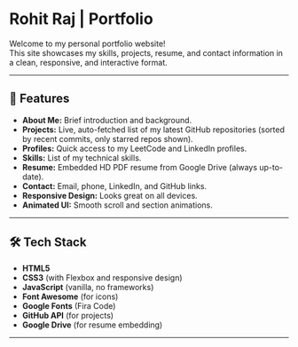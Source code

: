 # Rohit Raj | Portfolio

Welcome to my personal portfolio website!  
This site showcases my skills, projects, resume, and contact information in a clean, responsive, and interactive format.

---

## 🚀 Features

- **About Me:** Brief introduction and background.
- **Projects:** Live, auto-fetched list of my latest GitHub repositories (sorted by recent commits, only starred repos shown).
- **Profiles:** Quick access to my LeetCode and LinkedIn profiles.
- **Skills:** List of my technical skills.
- **Resume:** Embedded HD PDF resume from Google Drive (always up-to-date).
- **Contact:** Email, phone, LinkedIn, and GitHub links.
- **Responsive Design:** Looks great on all devices.
- **Animated UI:** Smooth scroll and section animations.

---

## 🛠️ Tech Stack

- **HTML5**
- **CSS3** (with Flexbox and responsive design)
- **JavaScript** (vanilla, no frameworks)
- **Font Awesome** (for icons)
- **Google Fonts** (Fira Code)
- **GitHub API** (for projects)
- **Google Drive** (for resume embedding)

---
